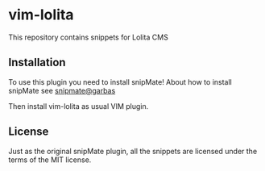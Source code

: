 vim-lolita
============================

This repository contains snippets for Lolita CMS


Installation
------------

To use this plugin you need to install snipMate!
About how to install snipMate see [snipmate@garbas](https://github.com/garbas/vim-snipmate)

Then install vim-lolita as usual VIM plugin.

License
-------

Just as the original snipMate plugin, all the snippets are licensed under the
terms of the MIT license.

